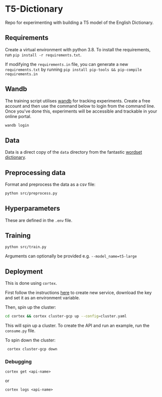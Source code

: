 # T5-Dictionary

Repo for experimenting with building a T5 model of the English Dictionary.

## Requirements

Create a virtual environment with python 3.8. To install the requirements, run `pip install -r requirements.txt`.

If modifying the `requirements.in` file, you can generate a new `requirements.txt` by running `pip install pip-tools && pip-compile requirements.in`

## Wandb

The training script utilises [wandb](https://www.wandb.com) for tracking experiments. Create a free account and then use the command below to login from the command line. Once you've done this, experiments will be accessible and trackable in your online portal.

```bash
wandb login
```

## Data

Data is a direct copy of the `data` directory from the fantastic [wordset dictionary](https://github.com/wordset/wordset-dictionary).

## Preprocessing data

Format and preprocess the data as a csv file:

```bash
python src/preprocess.py
```

## Hyperparameters

These are defined in the `.env` file.

## Training

```bash
python src/train.py
```

Arguments can optionally be provided e.g. `--model_name=t5-large`

## Deployment

This is done using `cortex`.

First follow the instructions [here](https://docs.cortex.dev/clusters/gcp/credentials) to create new service, download the key and set it as an environment variable.

Then, spin up the cluster:

```bash
cd cortex && cortex cluster-gcp up --config=cluster.yaml
```

This will spin up a cluster. To create the API and run an example, run the `consume.py` file.

To spin down the cluster:

```bash
 cortex cluster-gcp down
```

### Debugging

`cortex get <api-name>`

or

`cortex logs <api-name>`
